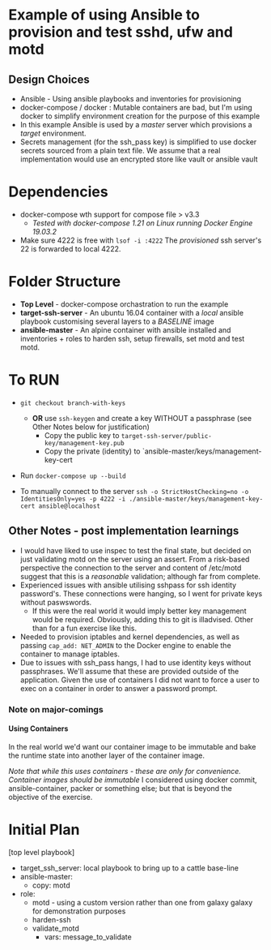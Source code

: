 # Example of using Ansible to provision and test sshd, ufw and motd

## Design Choices
* Ansible - Using ansible playbooks and inventories for provisioning 
* docker-compose / docker : Mutable containers are bad, but I'm using docker 
  to simplify environment creation for the purpose of this example
* In this example Ansible is used by a _master_ server which provisions a _target_ environment.
* Secrets management (for the ssh\_pass key) is simplified to use docker secrets sourced from a 
 plain text file. We assume that a real implementation would use an encrypted store like vault or ansible vault


# Dependencies
* docker-compose wth support for compose file > v3.3
  * _Tested with docker-compose 1.21 on Linux running Docker Engine 19.03.2_ 
* Make sure 4222 is free with ``lsof -i :4222`` The _provisioned_ ssh server's 22 is forwarded to local 4222.

# Folder Structure

* __Top Level__ - docker-compose orchastration to run the example
* __target-ssh-server__ - An ubuntu 16.04 container with a _local_ ansible playbook customising several layers to a _BASELINE_ image
* __ansible-master__ - An alpine container with ansible installed and inventories + roles to harden ssh, setup firewalls, set motd and test motd.

# To RUN
* ``git checkout branch-with-keys`` 
  * __OR__ use ``ssh-keygen`` and create a key WITHOUT a passphrase (see Other Notes below for justification)
    * Copy the public key to `target-ssh-server/public-key/management-key.pub`
    * Copy the private (identity) to `ansible-master/keys/management-key-cert

* Run ``docker-compose up --build``
* To manually connect to the server ```ssh -o StrictHostChecking=no -o IdentitiesOnly=yes -p 4222 -i ./ansible-master/keys/management-key-cert ansible@localhost```

## Other Notes - post implementation learnings
* I would have liked to use inspec to test the final state, but decided on just validating motd on the server using an assert. From a risk-based perspective the connection 
to the server and content of /etc/motd suggest that this is a _reasonable_ validation; although far from complete.
* Experienced issues with ansible utilising sshpass for ssh identity password's. These connections were hanging, so I went for private keys without paswswords.
  * If this were the real world it would imply better key management would be required. Obviously, adding this to git is illadvised. Other than for a fun exercise like this.
* Needed to provision iptables and kernel dependencies, as well as passing ``cap_add: NET_ADMIN`` to the Docker engine to enable the container to manage iptables. 
* Due to issues with ssh\_pass hangs, I had to use identity keys without passphrases. We'll assume that these are provided outside of the application. Given the use of containers
  I did not want to force a user to exec on a container in order to answer a password prompt.

### Note on major-comings
#### Using Containers
In the real world we'd want our container image to be immutable and bake the runtime state into another
layer of the container image. 

_Note that while this uses containers - these are only for convenience. Container images should be immutable_
I considered using docker commit, ansible-container, packer
or something else; but that is beyond the objective of the exercise.


# Initial Plan 
[top level playbook]
 - target\_ssh\_server: local playbook to bring up to a cattle base-line
 - ansible-master:
    - copy: motd
 - role:
    - motd - using a custom version rather than one from galaxy 
    galaxy for demonstration purposes
    - harden-ssh  
    - validate_motd
        - vars: message_to_validate
